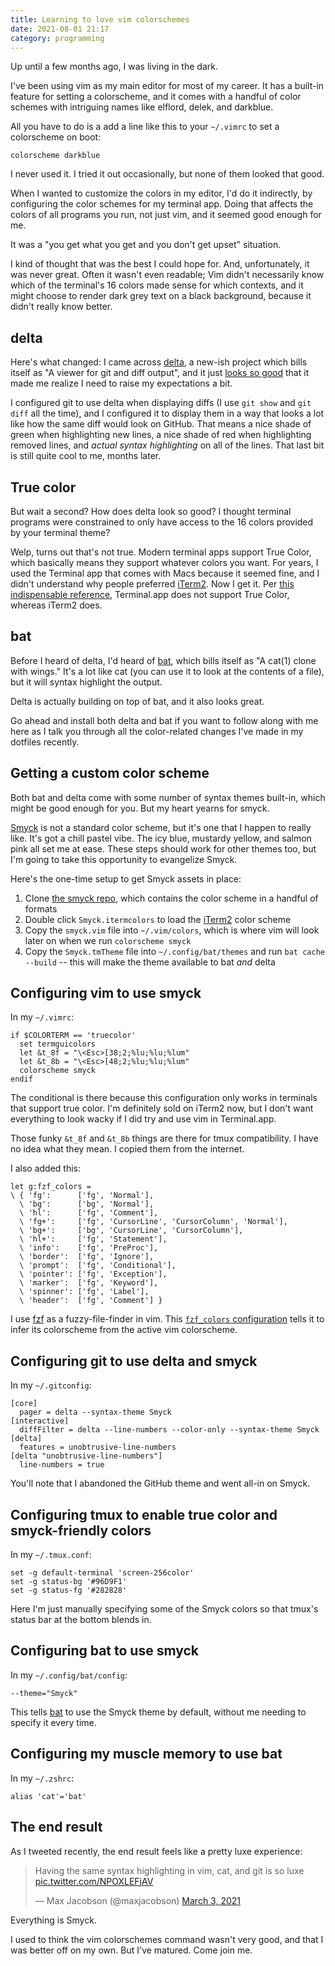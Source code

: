 ```yaml
---
title: Learning to love vim colorschemes
date: 2021-08-01 21:17
category: programming
---
```


Up until a few months ago, I was living in the dark.

I've been using vim as my main editor for most of my career.
It has a built-in feature for setting a colorscheme, and it comes with a handful of color schemes with intriguing names like elflord, delek, and darkblue.

All you have to do is a add a line like this to your `~/.vimrc` to set a colorscheme on boot:

```vimscript
colorscheme darkblue
```

I never used it.
I tried it out occasionally, but none of them looked that good.

When I wanted to customize the colors in my editor, I'd do it indirectly, by configuring the color schemes for my terminal app.
Doing that affects the colors of all programs you run, not just vim, and it seemed good enough for me.

It was a "you get what you get and you don't get upset" situation.

I kind of thought that was the best I could hope for.
And, unfortunately, it was never great.
Often it wasn't even readable; Vim didn't necessarily know which of the terminal's 16 colors made sense for which contexts, and it might choose to render dark grey text on a black background, because it didn't really know better.

## delta

Here's what changed: I came across [delta], a new-ish project which bills itself as "A viewer for git and diff output", and it just [looks so good](https://github.com/dandavison/delta#comparisons-with-other-tools) that it made me realize I need to raise my expectations a bit.

I configured git to use delta when displaying diffs (I use `git show` and `git diff` all the time), and I configured it to display them in a way that looks a lot like how the same diff would look on GitHub.
That means a nice shade of green when highlighting new lines, a nice shade of red when highlighting removed lines, and _actual syntax highlighting_ on all of the lines.
That last bit is still quite cool to me, months later.

[delta]: https://github.com/dandavison/delta

## True color

But wait a second?
How does delta look so good?
I thought terminal programs were constrained to only have access to the 16 colors provided by your terminal theme?

Welp, turns out that's not true.
Modern terminal apps support True Color, which basically means they support whatever colors you want.
For years, I used the Terminal app that comes with Macs because it seemed fine, and I didn't understand why people preferred [iTerm2](https://iterm2.com/).
Now I get it.
Per [this indispensable reference](https://github.com/termstandard/colors), Terminal.app does not support True Color, whereas iTerm2 does.

## bat

Before I heard of delta, I'd heard of [bat](https://github.com/sharkdp/bat), which bills itself as "A cat(1) clone with wings."
It's a lot like cat (you can use it to look at the contents of a file), but it will syntax highlight the output.

Delta is actually building on top of bat, and it also looks great.

Go ahead and install both delta and bat if you want to follow along with me here as I talk you through all the color-related changes I've made in my dotfiles recently.

## Getting a custom color scheme

Both bat and delta come with some number of syntax themes built-in, which might be good enough for you.
But my heart yearns for smyck.

[Smyck] is not a standard color scheme, but it's one that I happen to really like.
It's got a chill pastel vibe.
The icy blue, mustardy yellow, and salmon pink all set me at ease.
These steps should work for other themes too, but I'm going to take this opportunity to evangelize Smyck.

[Smyck]: https://github.com/hukl/Smyck-Color-Scheme/

Here's the one-time setup to get Smyck assets in place:

1. Clone [the smyck repo](https://github.com/hukl/Smyck-Color-Scheme/), which contains the color scheme in a handful of formats
2. Double click `Smyck.itermcolors` to load the [iTerm2](https://iterm2.com/) color scheme
3. Copy the `smyck.vim` file into `~/.vim/colors`, which is where vim will look later on when we run `colorscheme smyck`
4. Copy the `Smyck.tmTheme` file into `~/.config/bat/themes` and run `bat cache --build` -- this will make the theme available to bat _and_ delta

## Configuring vim to use smyck

In my `~/.vimrc`:

```vimscript
if $COLORTERM == 'truecolor'
  set termguicolors
  let &t_8f = "\<Esc>[38;2;%lu;%lu;%lum"
  let &t_8b = "\<Esc>[48;2;%lu;%lu;%lum"
  colorscheme smyck
endif
```

The conditional is there because this configuration only works in terminals that support true color.
I'm definitely sold on iTerm2 now, but I don't want everything to look wacky if I did try and use vim in Terminal.app.

Those funky `&t_8f` and `&t_8b` things are there for tmux compatibility.
I have no idea what they mean.
I copied them from the internet.

I also added this:

```vimscript
let g:fzf_colors =
\ { 'fg':      ['fg', 'Normal'],
  \ 'bg':      ['bg', 'Normal'],
  \ 'hl':      ['fg', 'Comment'],
  \ 'fg+':     ['fg', 'CursorLine', 'CursorColumn', 'Normal'],
  \ 'bg+':     ['bg', 'CursorLine', 'CursorColumn'],
  \ 'hl+':     ['fg', 'Statement'],
  \ 'info':    ['fg', 'PreProc'],
  \ 'border':  ['fg', 'Ignore'],
  \ 'prompt':  ['fg', 'Conditional'],
  \ 'pointer': ['fg', 'Exception'],
  \ 'marker':  ['fg', 'Keyword'],
  \ 'spinner': ['fg', 'Label'],
  \ 'header':  ['fg', 'Comment'] }
```

I use [fzf](https://github.com/junegunn/fzf#as-vim-plugin) as a fuzzy-file-finder in vim.
This [`fzf_colors` configuration](https://github.com/junegunn/fzf/blob/master/README-VIM.md#explanation-of-gfzf_colors) tells it to infer its colorscheme from the active vim colorscheme.

## Configuring git to use delta and smyck

In my `~/.gitconfig`:

```text
[core]
  pager = delta --syntax-theme Smyck
[interactive]
  diffFilter = delta --line-numbers --color-only --syntax-theme Smyck
[delta]
  features = unobtrusive-line-numbers
[delta "unobtrusive-line-numbers"]
  line-numbers = true
```

You'll note that I abandoned the GitHub theme and went all-in on Smyck.

## Configuring tmux to enable true color and smyck-friendly colors

In my `~/.tmux.conf`:

```text
set -g default-terminal 'screen-256color'
set -g status-bg '#96D9F1'
set -g status-fg '#282828'
```

Here I'm just manually specifying some of the Smyck colors so that tmux's status bar at the bottom blends in.

## Configuring bat to use smyck

In my `~/.config/bat/config`:

```text
--theme="Smyck"
```

This tells [bat] to use the Smyck theme by default, without me needing to specify it every time.

[bat]: https://github.com/sharkdp/bat

## Configuring my muscle memory to use bat

In my `~/.zshrc`:

```shell
alias 'cat'='bat'
```

## The end result

As I tweeted recently, the end result feels like a pretty luxe experience:

<blockquote class="twitter-tweet"><p lang="en" dir="ltr">Having the same syntax highlighting in vim, cat, and git is so luxe <a href="https://t.co/NPOXLEFjAV">pic.twitter.com/NPOXLEFjAV</a></p>&mdash; Max Jacobson (@maxjacobson) <a href="https://twitter.com/maxjacobson/status/1367185043211374598?ref_src=twsrc%5Etfw">March 3, 2021</a></blockquote>

Everything is Smyck.

I used to think the vim colorschemes command wasn't very good, and that I was better off on my own.
But I've matured.
Come join me.

